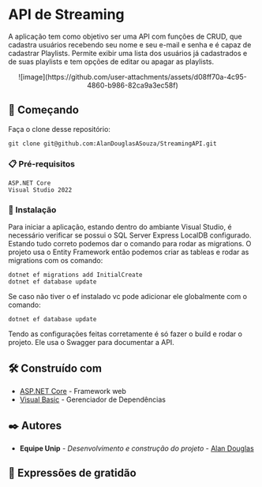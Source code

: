 # API de Streaming

A aplicação tem como objetivo ser uma API com funções de CRUD, que cadastra usuários recebendo seu nome e seu e-mail e senha e é capaz de cadastrar Playlists. Permite exibir uma lista dos usuários já cadastrados e de suas playlists e tem opções de editar ou apagar as playlists.

<div align="center" >
  ![image](https://github.com/user-attachments/assets/d08ff70a-4c95-4860-b986-82ca9a3ec58f)  
</div>

## 🚀 Começando

Faça o clone desse repositório:

```
git clone git@github.com:AlanDouglasASouza/StreamingAPI.git
```

### 📋 Pré-requisitos

```
ASP.NET Core
Visual Studio 2022
```

### 🔧 Instalação

Para iniciar a aplicação, estando dentro do ambiante Visual Studio, é necessário verificar se possui o SQL Server Express LocalDB configurado. Estando tudo correto podemos dar o comando para rodar as migrations. O projeto usa o Entity Framework então podemos criar as tableas e rodar as migrations com os comando: 

```
dotnet ef migrations add InitialCreate
dotnet ef database update
```

Se caso não tiver o ef instalado vc pode adicionar ele globalmente com o comando:

```
dotnet ef database update
```

Tendo as configurações feitas corretamente é só fazer o build e rodar o projeto. Ele usa o Swagger para documentar a API.


## 🛠️ Construído com

-   [ASP.NET Core](https://dotnet.microsoft.com/pt-br/apps/aspnet) - Framework web
-   [Visual Basic](https://visualstudio.microsoft.com/pt-br/) - Gerenciador de Dependências

## ✒️ Autores

-   **Equipe Unip** - _Desenvolvimento e construção do projeto_ - [Alan Douglas](https://github.com/AlanDouglasASouza)

## 🎁 Expressões de gratidão
